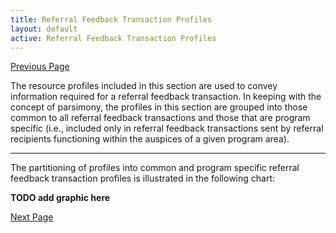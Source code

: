 ```yaml
---
title: Referral Feedback Transaction Profiles
layout: default
active: Referral Feedback Transaction Profiles
---
```


[Previous Page](Referral_Request_Transaction_Profiles.html)

The resource profiles included in this section are used to convey information required for a referral feedback transaction. In keeping with the concept of parsimony, the profiles in this section are grouped into those common to all referral feedback transactions and those that are program specific (i.e., included only in referral feedback transactions sent by referral recipients functioning within the auspices of a given program area).


-----


The partitioning of profiles into common and program specific referral feedback transaction profiles is illustrated in the following chart:

**TODO add graphic here**

[Next Page](Implementation_Profile_Bundles.html)